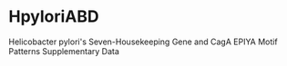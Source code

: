 # HpyloriABD
Helicobacter pylori's Seven-Housekeeping Gene and CagA EPIYA Motif Patterns Supplementary Data
